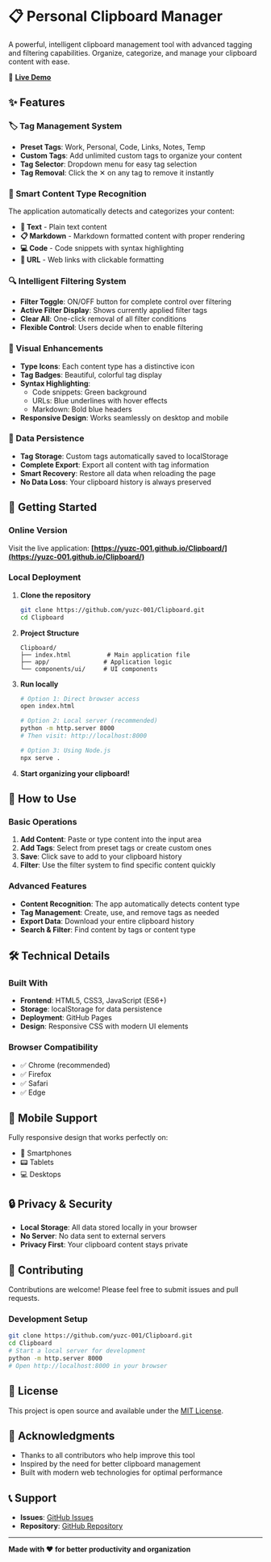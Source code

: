 # 📋 Personal Clipboard Manager

A powerful, intelligent clipboard management tool with advanced tagging and filtering capabilities. Organize, categorize, and manage your clipboard content with ease.

🌟 **[Live Demo](https://yuzc-001.github.io/Clipboard/)**

## ✨ Features

### 🏷️ Tag Management System
- **Preset Tags**: Work, Personal, Code, Links, Notes, Temp
- **Custom Tags**: Add unlimited custom tags to organize your content
- **Tag Selector**: Dropdown menu for easy tag selection
- **Tag Removal**: Click the ✕ on any tag to remove it instantly

### 🎯 Smart Content Type Recognition
The application automatically detects and categorizes your content:

- **📝 Text** - Plain text content
- **📋 Markdown** - Markdown formatted content with proper rendering
- **💻 Code** - Code snippets with syntax highlighting
- **🔗 URL** - Web links with clickable formatting

### 🔍 Intelligent Filtering System
- **Filter Toggle**: ON/OFF button for complete control over filtering
- **Active Filter Display**: Shows currently applied filter tags
- **Clear All**: One-click removal of all filter conditions
- **Flexible Control**: Users decide when to enable filtering

### 🎨 Visual Enhancements
- **Type Icons**: Each content type has a distinctive icon
- **Tag Badges**: Beautiful, colorful tag display
- **Syntax Highlighting**: 
  - Code snippets: Green background
  - URLs: Blue underlines with hover effects
  - Markdown: Bold blue headers
- **Responsive Design**: Works seamlessly on desktop and mobile

### 💾 Data Persistence
- **Tag Storage**: Custom tags automatically saved to localStorage
- **Complete Export**: Export all content with tag information
- **Smart Recovery**: Restore all data when reloading the page
- **No Data Loss**: Your clipboard history is always preserved

## 🚀 Getting Started

### Online Version
Visit the live application: **[https://yuzc-001.github.io/Clipboard/](https://yuzc-001.github.io/Clipboard/)**

### Local Deployment

1. **Clone the repository**
   ```bash
   git clone https://github.com/yuzc-001/Clipboard.git
   cd Clipboard
   ```

2. **Project Structure**
   ```
   Clipboard/
   ├── index.html          # Main application file
   ├── app/               # Application logic
   └── components/ui/     # UI components
   ```

3. **Run locally**
   ```bash
   # Option 1: Direct browser access
   open index.html
   
   # Option 2: Local server (recommended)
   python -m http.server 8000
   # Then visit: http://localhost:8000
   
   # Option 3: Using Node.js
   npx serve .
   ```

4. **Start organizing your clipboard!**

## 📖 How to Use

### Basic Operations
1. **Add Content**: Paste or type content into the input area
2. **Add Tags**: Select from preset tags or create custom ones
3. **Save**: Click save to add to your clipboard history
4. **Filter**: Use the filter system to find specific content quickly

### Advanced Features
- **Content Recognition**: The app automatically detects content type
- **Tag Management**: Create, use, and remove tags as needed
- **Export Data**: Download your entire clipboard history
- **Search & Filter**: Find content by tags or content type

## 🛠️ Technical Details

### Built With
- **Frontend**: HTML5, CSS3, JavaScript (ES6+)
- **Storage**: localStorage for data persistence
- **Deployment**: GitHub Pages
- **Design**: Responsive CSS with modern UI elements

### Browser Compatibility
- ✅ Chrome (recommended)
- ✅ Firefox
- ✅ Safari
- ✅ Edge

## 📱 Mobile Support
Fully responsive design that works perfectly on:
- 📱 Smartphones
- 📟 Tablets
- 💻 Desktops

## 🔒 Privacy & Security
- **Local Storage**: All data stored locally in your browser
- **No Server**: No data sent to external servers
- **Privacy First**: Your clipboard content stays private

## 🤝 Contributing

Contributions are welcome! Please feel free to submit issues and pull requests.

### Development Setup
```bash
git clone https://github.com/yuzc-001/Clipboard.git
cd Clipboard
# Start a local server for development
python -m http.server 8000
# Open http://localhost:8000 in your browser
```

## 📄 License

This project is open source and available under the [MIT License](LICENSE).

## 🙏 Acknowledgments

- Thanks to all contributors who help improve this tool
- Inspired by the need for better clipboard management
- Built with modern web technologies for optimal performance

## 📞 Support

- **Issues**: [GitHub Issues](https://github.com/yuzc-001/Clipboard/issues)
- **Repository**: [GitHub Repository](https://github.com/yuzc-001/Clipboard)

---

**Made with ❤️ for better productivity and organization**
